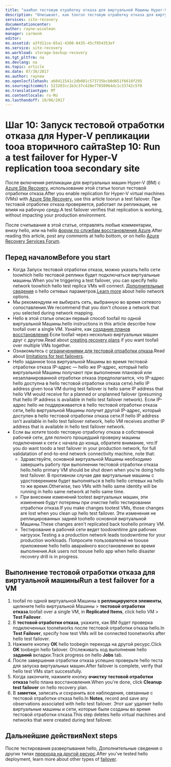 ```yaml
---
title: "aaaRun тестовую отработку отказа для виртуальной Машины Hyper-V репликации tooa вторичного сайта с помощью Azure Site Recovery | Документы Microsoft"
description: "Описывает, как toorun тестовую отработку отказа для виртуальных Машин Hyper-V репликации tooa получателей System Center VMM сайта с Azure Site Recovery."
services: site-recovery
documentationcenter: 
author: rayne-wiselman
manager: carmonm
editor: 
ms.assetid: a3fd11ce-65a1-4308-8435-45cf954353ef
ms.service: site-recovery
ms.workload: storage-backup-recovery
ms.tgt_pltfrm: na
ms.devlang: na
ms.topic: article
ms.date: 07/30/2017
ms.author: raynew
ms.openlocfilehash: a60411541c2db001c573735bcb0d651f6618f295
ms.sourcegitcommit: 523283cc1b3c37c428e77850964dc1c33742c5f0
ms.translationtype: MT
ms.contentlocale: ru-RU
ms.lasthandoff: 10/06/2017
---
```

# <a name="step-10-run-a-test-failover-for-hyper-v-replication-tooa-secondary-site"></a><span data-ttu-id="e5e7f-103">Шаг 10: Запуск тестовой отработки отказа для Hyper-V репликации tooa вторичного сайта</span><span class="sxs-lookup"><span data-stu-id="e5e7f-103">Step 10: Run a test failover for Hyper-V replication tooa secondary site</span></span>


<span data-ttu-id="e5e7f-104">После включения репликации для виртуальных машин Hyper-V (ВМ) с [Azure Site Recovery](site-recovery-overview.md), использование этой статьи toorun тестовой отработки отказа.</span><span class="sxs-lookup"><span data-stu-id="e5e7f-104">After you enable replication for Hyper-V virtual machines (VMs) with [Azure Site Recovery](site-recovery-overview.md), use this article toorun a test failover.</span></span> <span data-ttu-id="e5e7f-105">При тестовой отработке отказа проверяется, работает ли репликация, не влияя на рабочую среду.</span><span class="sxs-lookup"><span data-stu-id="e5e7f-105">A test failover verifies that replication is working, without impacting your production environment.</span></span> 


<span data-ttu-id="e5e7f-106">После считывания в этой статье, отправлять любые комментарии, внизу hello, или на hello [форум по службам восстановления Azure](https://social.msdn.microsoft.com/forums/azure/home?forum=hypervrecovmgr).</span><span class="sxs-lookup"><span data-stu-id="e5e7f-106">After reading this article, post any comments at hello bottom, or on hello [Azure Recovery Services Forum](https://social.msdn.microsoft.com/forums/azure/home?forum=hypervrecovmgr).</span></span>


## <a name="before-you-start"></a><span data-ttu-id="e5e7f-107">Перед началом</span><span class="sxs-lookup"><span data-stu-id="e5e7f-107">Before you start</span></span>

- <span data-ttu-id="e5e7f-108">Когда Запуск тестовой отработки отказа, можно указать hello сети toowhich hello тестовой реплики будет подключаться виртуальные машины.</span><span class="sxs-lookup"><span data-stu-id="e5e7f-108">When you're triggering a test failover, you can specify hello network toowhich hello test replica VMs will connect.</span></span> <span data-ttu-id="e5e7f-109">[Дополнительные сведения](site-recovery-test-failover-vmm-to-vmm.md#network-options-in-site-recovery) о hello сетевых параметров.</span><span class="sxs-lookup"><span data-stu-id="e5e7f-109">[Learn more](site-recovery-test-failover-vmm-to-vmm.md#network-options-in-site-recovery) about hello network options.</span></span>
- <span data-ttu-id="e5e7f-110">Мы рекомендуем не выбирать сеть, выбранную во время сетевого сопоставления.</span><span class="sxs-lookup"><span data-stu-id="e5e7f-110">We recommend that you don't choose a network that you selected during network mapping.</span></span>
- <span data-ttu-id="e5e7f-111">Hello в этой статье описан первый способ toofail по одной виртуальной Машины.</span><span class="sxs-lookup"><span data-stu-id="e5e7f-111">hello instructions in this article describe how toofail over a single VM.</span></span> <span data-ttu-id="e5e7f-112">Узнайте, как [создание планов восстановления](site-recovery-create-recovery-plans.md) Если toofail через несколько виртуальных машин друг с другом.</span><span class="sxs-lookup"><span data-stu-id="e5e7f-112">Read about [creating recovery plans](site-recovery-create-recovery-plans.md) if you want toofail over multiple VMs together.</span></span>
- <span data-ttu-id="e5e7f-113">Ознакомьтесь с [ограничениями для тестовой отработки отказа](site-recovery-test-failover-vmm-to-vmm.md#things-to-note).</span><span class="sxs-lookup"><span data-stu-id="e5e7f-113">Read about [limitations for test failovers](site-recovery-test-failover-vmm-to-vmm.md#things-to-note).</span></span>
- <span data-ttu-id="e5e7f-114">Hello заданное tooa виртуальной Машины во время тестовой отработки отказа IP-адрес — hello же IP-адрес, который hello виртуальной Машины получают при выполнении плановой или незапланированной отработки отказа (предполагается, что IP-адрес hello доступна в hello тестовой отработки отказа сети).</span><span class="sxs-lookup"><span data-stu-id="e5e7f-114">hello IP address given tooa VM during test failover is hello same IP address that hello VM would receive for a planned or unplanned failover (presuming that hello IP address is available in hello test failover network).</span></span> <span data-ttu-id="e5e7f-115">Если IP-адрес hello не поддерживается в hello тестовой отработки отказа сети, hello виртуальной Машины получит другой IP-адрес, который доступен в hello тестовой отработки отказа сети.</span><span class="sxs-lookup"><span data-stu-id="e5e7f-115">If hello IP address isn't available in hello test failover network, hello VM receives another IP address that is available in hello test failover network.</span></span>
- <span data-ttu-id="e5e7f-116">Если вы хотите toodo тестовую отработку отказа в собственной рабочей сети, для полного прошедший проверку машины подключения к сети с начала до конца, обратите внимание, что:</span><span class="sxs-lookup"><span data-stu-id="e5e7f-116">If you do want toodo a test failover in your production network, for full validatation of end-to-end network connectivity machine, note that:</span></span>
    - <span data-ttu-id="e5e7f-117">Здравствуйте, основной виртуальной Машины необходимо завершить работу при выполнении тестовой отработки отказа hello.</span><span class="sxs-lookup"><span data-stu-id="e5e7f-117">hello primary VM should be shut down when you're doing hello test failover.</span></span> <span data-ttu-id="e5e7f-118">В противном случае две виртуальные машины с удостоверением будет выполняться в hello hello сетевых на hello то же время.</span><span class="sxs-lookup"><span data-stu-id="e5e7f-118">Otherwise, two VMs with hello same identity will be running in hello same network at hello same time.</span></span> 
    - <span data-ttu-id="e5e7f-119">При внесении изменений tootest виртуальных машин, эти изменения будут потеряны при очистке hello тестировании отработки отказа.</span><span class="sxs-lookup"><span data-stu-id="e5e7f-119">If you make changes tootest VMs, those changes are lost when you clean up hello test failover.</span></span> <span data-ttu-id="e5e7f-120">Эти изменения не реплицированных задней toohello основной виртуальной Машины.</span><span class="sxs-lookup"><span data-stu-id="e5e7f-120">These changes aren't replicated back toohello primary VM.</span></span>
    - <span data-ttu-id="e5e7f-121">Тестирование в рабочей сети ведет toodowntime для рабочих нагрузок.</span><span class="sxs-lookup"><span data-stu-id="e5e7f-121">Testing a a production network leads toodowntime for your production workloads.</span></span> <span data-ttu-id="e5e7f-122">Попросите пользователей не toouse приложение hello hello аварийного восстановления во время выполнения.</span><span class="sxs-lookup"><span data-stu-id="e5e7f-122">Ask users not toouse hello app when hello disaster recovery drill is in progress.</span></span>  


## <a name="run-a-test-failover-for-a-vm"></a><span data-ttu-id="e5e7f-123">Выполнение тестовой отработки отказа для виртуальной машины</span><span class="sxs-lookup"><span data-stu-id="e5e7f-123">Run a test failover for a VM</span></span>

1. <span data-ttu-id="e5e7f-124">toofail по одной виртуальной Машины в **реплицируются элементы**, щелкните hello виртуальной Машины > **тестовой отработки отказа**.</span><span class="sxs-lookup"><span data-stu-id="e5e7f-124">toofail over a single VM, in **Replicated Items**, click hello VM > **Test Failover**.</span></span>
2. <span data-ttu-id="e5e7f-125">В **тестовой отработки отказа**, укажите, как ВМ будет проверка подключенных toonetworks после тестовой отработки отказа hello.</span><span class="sxs-lookup"><span data-stu-id="e5e7f-125">In **Test Failover**, specify how test VMs will be connected toonetworks after hello test failover.</span></span> 
3. <span data-ttu-id="e5e7f-126">Нажмите кнопку **ОК** hello toobegin перехода на другой ресурс.</span><span class="sxs-lookup"><span data-stu-id="e5e7f-126">Click **OK** toobegin hello failover.</span></span> <span data-ttu-id="e5e7f-127">Отслеживать ход выполнения hello **заданий** вкладки.</span><span class="sxs-lookup"><span data-stu-id="e5e7f-127">Track progress on hello **Jobs** tab.</span></span>
5. <span data-ttu-id="e5e7f-128">После завершения отработки отказа успешно проверьте hello теста для запуска виртуальных машин.</span><span class="sxs-lookup"><span data-stu-id="e5e7f-128">After failover is complete, verify that hello test VMs start successfully.</span></span>
6. <span data-ttu-id="e5e7f-129">Когда закончите, нажмите кнопку **очистку тестовой отработки отказа** hello плана восстановления.</span><span class="sxs-lookup"><span data-stu-id="e5e7f-129">When you're done, click **Cleanup test failover** on hello recovery plan.</span></span>
7. <span data-ttu-id="e5e7f-130">В **заметки**, записать и сохранить все наблюдения, связанные с тестовой отработки отказа hello.</span><span class="sxs-lookup"><span data-stu-id="e5e7f-130">In **Notes**, record and save any observations associated with hello test failover.</span></span> <span data-ttu-id="e5e7f-131">Этот шаг удаляет hello виртуальные машины и сети, которые были созданы во время тестовой отработки отказа.</span><span class="sxs-lookup"><span data-stu-id="e5e7f-131">This step deletes hello virtual machines and networks that were created during test failover.</span></span>


## <a name="next-steps"></a><span data-ttu-id="e5e7f-132">Дальнейшие действия</span><span class="sxs-lookup"><span data-stu-id="e5e7f-132">Next steps</span></span>

<span data-ttu-id="e5e7f-133">После тестирования развертывания hello, Дополнительные сведения о других типах [перехода на другой ресурс](site-recovery-failover.md).</span><span class="sxs-lookup"><span data-stu-id="e5e7f-133">After you've tested hello deployment, learn more about other types of [failover](site-recovery-failover.md).</span></span>
